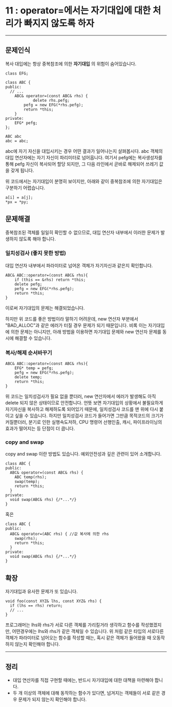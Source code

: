 # 11 : operator=에서는 자기대입에 대한 처리가 빠지지 않도록 하자

---
## 문제인식
복사 대입에는 항상 중복참조에 의한 **자기대입** 의 위험이 숨어있습니다.

```
class EFG;

class ABC {
public:
  // ...
	ABC& operator=(const ABC& rhs) {
    		delete rhs.pefg;
		pefg = new EFG(*rhs.pefg);
		return *this;
	}
private:
	EFG* pefg;
};

ABC abc
abc = abc;
```

abc에 자기 자신을 대입시키는 경우 어떤 결과가 일어나는지 살펴봅시다.
abc 객체의 대입 연산자에는 자기 자신이 파리미터로 넘어옵니다.
여기서 pefg에는 복사생성자를 통해 pefg 자신이 복사되어 할당 되지만, 그 다음 라인에서 곧바로 해제되어 쓰레기 값을 갖게 됩니다.<br>

위 코드에서는 자기대입이 분명히 보이지만, 아래와 같이 중복참조에 의한 자기대입은 구분하기 어렵습니다.

```
a[i] = a[j];
*px = *py;
```

## 문제해결
중복참조된 객체를 일일히 확인할 수 없으므로, 대입 연산자 내부에서 이러한 문제가 발생하지 않도록 해야 합니다.

### 일치성검사 (좋지 못한 방법)
대입 연산자 내부에서 파라미터로 넘어온 객체가 자기자신과 같은지 확인합니다.

```
ABC& ABC::operator=(const ABC& rhs){
	if (this == &rhs) return *this;
	delete pefg;
	pefg = new EFG(*rhs.pefg);
	return *this;
}
```

이로써 자기대입의 문제는 해결되었습니다.<br>

하지만 위 코드를 좋은 방법이라 말하기 어려운데, new 연산자 부분에서 "BAD_ALLOC"과 같은 에러가 터질 경우 문제가 되기 때문입니다.
비록 이는 자기대입에 의한 문제는 아니지만, 아래 방법을 이용하면 자기대입 문제와 new 연산자 문제를 동시에 해결할 수 있습니다.

### 복사/해제 순서바꾸기
```
ABC& ABC::operator=(const ABC& rhs){
  	EFG* temp = pefg;
	pefg = new EFG(*rhs.pefg);
  	delete temp;
	return *this;
}
```

위 코드는 일치성검사가 필요 없을 뿐더러, new 연산자에서 에러가 발생해도 아직 delete 되지 않은 상태이므로 안전합니다.
언뜻 보면 자기대입의 상황에서 불필요하게 자기자신을 복사하고 해제하도록 되어있기 때문에, 일치성검사 코드를 맨 위에 다시 붙이고 싶을 수 있습니다.
하지만 일치성검사 코드가 들어가면 그만큼 목적코드의 크기가 커질뿐더러, 분기로 인한 실행속도저하, CPU 명령어 선행인출, 캐시, 파이프라이닝의 효과가 떨어지는 등 단점이 더 큽니다.

### copy and swap
copy and  swap 이란 방법도 있습니다.
예외안전성과 깊은 관련이 있어 소개합니다.

```
class ABC {
public:
  ABC& operator=(const ABC& rhs) {
    ABC temp(rhs);
    swap(temp);
    return *this;
  }
private:
  void swap(ABC& rhs) {/*...*/}
}
```

혹은

```
class ABC {
public:
  ABC& operator=(ABC rhs) { //값 복사에 의한 rhs
    swap(rhs);
    return *this;
  }
private:
  void swap(ABC& rhs) {/*...*/}
}
```

## 확장
자기대입과 유사한 문제가 또 있습니다.

```
void foo(const XYZ& lhs, const XYZ& rhs) {
  if (lhs == rhs) return;
  // ...
}
```

프로그래머는 lhs와 rhs가 서로 다른 객체를 가리킬거라 생각하고 함수를 작성했겠지만, 어떤경우에는 lhs와 rhs가 같은 객체일 수 있습니다.
위 처럼 같은 타입의 서로다른 객체가 파라미터로 넘어오는 함수를 작성할 때는, 혹시 같은 객체가 들어왔을 때 오동작하지 않는지 확인해야 합니다.

---
## 정리
- 대입 연산자를 직접 구현할 때에는, 반드시 자기대입에 대한 대책을 마련해야 합니다.
- 두 개 이상의 객체에 대해 동작하는 함수가 있다면, 넘겨지는 객체들이 서로 같은 경우 문제가 되지 않는지 확인해야 합니다.
